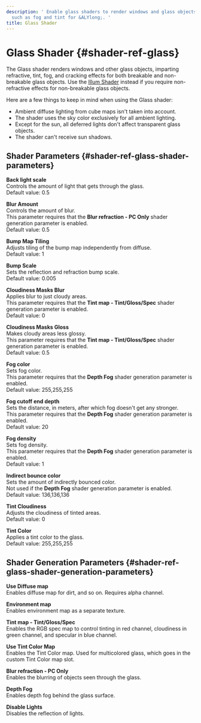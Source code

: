 ```yaml
---
description: ' Enable glass shaders to render windows and glass objects with effects
  such as fog and tint for &ALYlong;. '
title: Glass Shader
---
```

# Glass Shader {#shader-ref-glass}

The Glass shader renders windows and other glass objects, imparting refractive, tint, fog, and cracking effects for both breakable and non\-breakable glass objects\. Use the [Illum Shader](/docs/userguide/shaders/illum.md) instead if you require non\-refractive effects for non\-breakable glass objects\. 

Here are a few things to keep in mind when using the Glass shader:
+ Ambient diffuse lighting from cube maps isn't taken into account\.
+ The shader uses the sky color exclusively for all ambient lighting\.
+ Except for the sun, all deferred lights don't affect transparent glass objects\.
+ The shader can't receive sun shadows\.

## Shader Parameters {#shader-ref-glass-shader-parameters}

**Back light scale**  
Controls the amount of light that gets through the glass\.   
Default value: 0\.5

**Blur Amount**  
Controls the amount of blur\.  
This parameter requires that the **Blur refraction - PC Only** shader generation parameter is enabled\.  
Default value: 0\.5

**Bump Map Tiling**  
Adjusts tiling of the bump map independently from diffuse\.  
Default value: 1

**Bump Scale**  
Sets the reflection and refraction bump scale\.  
Default value: 0\.005

**Cloudiness Masks Blur**  
Applies blur to just cloudy areas\.  
This parameter requires that the **Tint map - Tint/Gloss/Spec** shader generation parameter is enabled\.  
Default value: 0

**Cloudiness Masks Gloss**  
Makes cloudy areas less glossy\.  
This parameter requires that the **Tint map - Tint/Gloss/Spec** shader generation parameter is enabled\.  
Default value: 0\.5

**Fog color**  
Sets fog color\.  
This parameter requires that the **Depth Fog** shader generation parameter is enabled\.  
Default value: 255,255,255

**Fog cutoff end depth**  
Sets the distance, in meters, after which fog doesn't get any stronger\.   
This parameter requires that the **Depth Fog** shader generation parameter is enabled\.  
Default value: 20

**Fog density**  
Sets fog density\.  
This parameter requires that the **Depth Fog** shader generation parameter is enabled\.  
Default value: 1

**Indirect bounce color**  
Sets the amount of indirectly bounced color\.   
Not used if the **Depth Fog** shader generation parameter is enabled\.  
Default value: 136,136,136

**Tint Cloudiness**  
Adjusts the cloudiness of tinted areas\.  
Default value: 0

**Tint Color**  
Applies a tint color to the glass\.   
Default value: 255,255,255

## Shader Generation Parameters {#shader-ref-glass-shader-generation-parameters}

**Use Diffuse map**  
Enables diffuse map for dirt, and so on\. Requires alpha channel\.

**Environment map**  
Enables environment map as a separate texture\.

**Tint map - Tint/Gloss/Spec**  
Enables the RGB spec map to control tinting in red channel, cloudiness in green channel, and specular in blue channel\.

**Use Tint Color Map**  
Enables the Tint Color map\. Used for multicolored glass, which goes in the custom Tint Color map slot\.

**Blur refraction - PC Only**  
Enables the blurring of objects seen through the glass\.

**Depth Fog**  
Enables depth fog behind the glass surface\.

**Disable Lights**  
Disables the reflection of lights\.